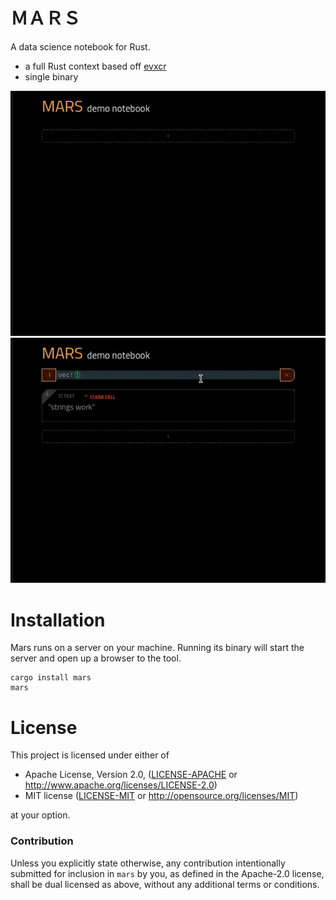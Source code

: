 # ＭＡＲＳ

A data science notebook for Rust.

* a full Rust context based off [evxcr](https://github.com/google/evcxr) 
* single binary

![](vid1.gif)
![](vid2.gif)

# Installation

Mars runs on a server on your machine. Running its binary will start the server and open up a browser to the tool.

```
cargo install mars
mars
```

# License

This project is licensed under either of

 * Apache License, Version 2.0, ([LICENSE-APACHE](LICENSE-APACHE) or
   http://www.apache.org/licenses/LICENSE-2.0)
 * MIT license ([LICENSE-MIT](LICENSE-MIT) or
   http://opensource.org/licenses/MIT)

at your option.


### Contribution

Unless you explicitly state otherwise, any contribution intentionally submitted
for inclusion in `mars` by you, as defined in the Apache-2.0 license, shall be
dual licensed as above, without any additional terms or conditions.
